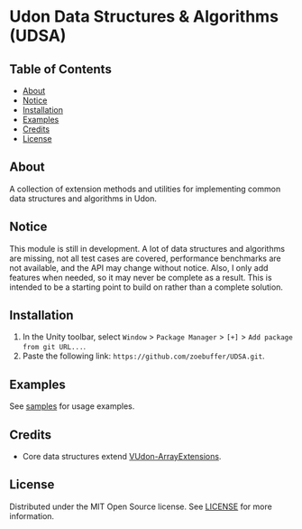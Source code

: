 # Udon Data Structures & Algorithms (UDSA)

## Table of Contents
* [About](#about)
* [Notice](#notice)
* [Installation](#installation)
* [Examples](#examples)
* [Credits](#credits)
* [License](#license)

## About 
A collection of extension methods and utilities for implementing common data structures and algorithms
in Udon.

## Notice 
This module is still in development. A lot of data structures and algorithms are missing, not all test cases are covered, performance benchmarks are not available, and the API may change without notice. Also, I only add features when needed, so it may never be complete as a result. This is intended to be a starting point to build on rather than a complete solution.

## Installation 
1. In the Unity toolbar, select `Window` > `Package Manager` > `[+]` > `Add package from git URL...`.
2. Paste the following link: `https://github.com/zoebuffer/UDSA.git`.

## Examples 
See [samples](Samples~/) for usage examples.

## Credits
* Core data structures extend [VUdon-ArrayExtensions](https://github.com/Varneon/VUdon-ArrayExtensions).

## License
Distributed under the MIT Open Source license. See [LICENSE](LICENSE.md) for more information.